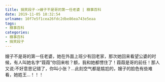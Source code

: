 ```yaml
---
title: 搞笑段子->嫂子不是哥的第一任老婆 | 糗事百科
date: 2019-11-05 18:32:54
urlname: 10f7e5f1cea26fdc2dbe86ea743e5eaa
tags: 
- 糗事百科
categories:
- 糗事百科
- 搞笑段子
---
```

嫂子不是哥的第一任老婆，她在外面上班少有回老家，那次她回来看望公婆的时候，有人叫她名字“葭葭”你回来啦？额，我和她都愣住了！葭葭是哥的前任！那人又说:不好意思记错了，你叫小张？…此刻空气都是尴尬的，嫂子的脸色有些难看，她姓王…！！！


